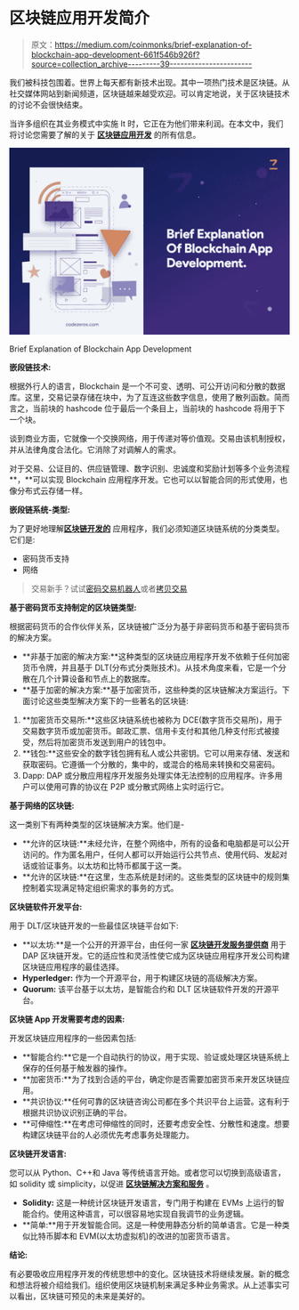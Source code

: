 # 区块链应用开发简介

> 原文：<https://medium.com/coinmonks/brief-explanation-of-blockchain-app-development-661f546b926f?source=collection_archive---------39----------------------->

我们被科技包围着。世界上每天都有新技术出现。其中一项热门技术是区块链。从社交媒体网站到新闻频道，区块链越来越受欢迎。可以肯定地说，关于区块链技术的讨论不会很快结束。

当许多组织在其业务模式中实施 It 时，它正在为他们带来利润。在本文中，我们将讨论您需要了解的关于 [**区块链应用开发**](https://www.codezeros.com/) 的所有信息。

![](img/363d6e9d251f5bad777f4777712fac7f.png)

Brief Explanation of Blockchain App Development

**嵌段链技术:**

根据外行人的语言，Blockchain 是一个不可变、透明、可公开访问和分散的数据库。这里，交易记录存储在块中，为了互连这些数字信息，使用了散列函数。简而言之，当前块的 hashcode 位于最后一个条目上，当前块的 hashcode 将用于下一个块。

谈到商业方面，它就像一个交换网络，用于传递对等价值观。交易由该机制授权，并从法律角度合法化。它消除了对调解人的需求。

对于交易、公证目的、供应链管理、数字识别、忠诚度和奖励计划等多个业务流程**，**可以实现 Blockchain 应用程序开发。它也可以以智能合同的形式使用，也像分布式云存储一样。

**嵌段链系统-类型:**

为了更好地理解[**区块链开发的**](https://www.codezeros.com/services) 应用程序，我们必须知道区块链系统的分类类型。它们是:

*   密码货币支持
*   网络

> 交易新手？试试[密码交易机器人](/coinmonks/crypto-trading-bot-c2ffce8acb2a)或者[拷贝交易](/coinmonks/top-10-crypto-copy-trading-platforms-for-beginners-d0c37c7d698c)

**基于密码货币支持制定的区块链类型:**

根据密码货币的合作伙伴关系，区块链被广泛分为基于非密码货币和基于密码货币的解决方案。

*   **非基于加密的解决方案:**这种类型的区块链应用程序开发不依赖于任何加密货币令牌，并且基于 DLT(分布式分类账技术)。从技术角度来看，它是一个分散在几个计算设备和节点上的数据库。
*   **基于加密的解决方案:**基于加密货币，这些种类的区块链解决方案运行。下面讨论这些类型解决方案下的一些著名的区块链:

1.  **加密货币交易所:**这些区块链系统也被称为 DCE(数字货币交易所)，用于交易数字货币或加密货币。邮政汇票、信用卡支付和其他几种支付形式被接受，然后将加密货币发送到用户的钱包中。
2.  **钱包:**这些安全的数字钱包拥有私人或公共密钥。它可以用来存储、发送和获取密码。它遵循一个分散的，集中的，或混合的格局来转换和交易密码。
3.  Dapp: DAP 或分散应用程序开发服务处理实体无法控制的应用程序。许多用户可以使用可靠的协议在 P2P 或分散式网络上实时运行它。

**基于网络的区块链:**

这一类别下有两种类型的区块链解决方案。他们是-

*   **允许的区块链:**未经允许，在整个网络中，所有的设备和电脑都是可以公开访问的。作为匿名用户，任何人都可以开始运行公共节点、使用代码、发起对话或验证事务。以太坊和比特币都属于这一类。
*   **允许的区块链:**在这里，生态系统是封闭的。这些类型的区块链中的规则集控制着实现满足特定组织需求的事务的方式。

**区块链软件开发平台:**

用于 DLT/区块链开发的一些最佳区块链平台如下:

*   **以太坊:**是一个公开的开源平台，由任何一家 [**区块链开发服务提供商**](https://www.codezeros.com/services/blockchain-development) 用于 DAP 区块链开发。它的适应性和灵活性使它成为区块链应用程序开发公司构建区块链应用程序的最佳选择。
*   **Hyperledger:** 作为一个开源平台，用于构建区块链的高级解决方案。
*   **Quorum:** 该平台基于以太坊，是智能合约和 DLT 区块链软件开发的开源平台。

**区块链 App 开发需要考虑的因素:**

开发区块链应用程序的一些因素包括:

*   **智能合约:**它是一个自动执行的协议，用于实现、验证或处理区块链系统上保存的任何基于触发器的操作。
*   **加密货币:**为了找到合适的平台，确定你是否需要加密货币来开发区块链应用。
*   **共识协议:**任何可靠的区块链咨询公司都在多个共识平台上运营。这有利于根据共识协议识别正确的平台。
*   **可伸缩性:**在考虑可伸缩性的同时，还要考虑安全性、分散性和速度。想要构建区块链平台的人必须优先考虑事务处理能力。

**区块链开发语言:**

您可以从 Python、C++和 Java 等传统语言开始。或者您可以切换到高级语言，如 solidity 或 simplicity，以促进 [**区块链解决方案和服务**](https://www.codezeros.com/services/) 。

*   **Solidity:** 这是一种统计区块链开发语言，专门用于构建在 EVMs 上运行的智能合约。使用这种语言，可以很容易地实现自我调节的业务逻辑。
*   **简单:**用于开发智能合同。这是一种使用静态分析的简单语言。它是一种类似比特币脚本和 EVM(以太坊虚拟机)的改进的加密货币语言。

**结论:**

有必要吸收应用程序开发的传统思想中的变化。区块链技术将继续发展。新的概念和想法将被介绍给我们。组织使用区块链机制来满足多种业务需求。从上述事实可以看出，区块链可预见的未来是美好的。